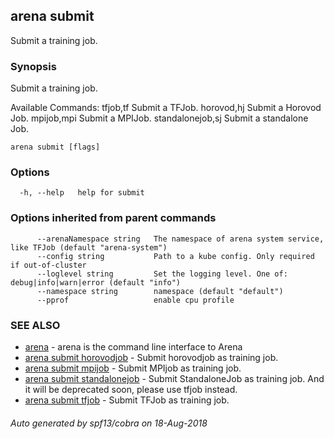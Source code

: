 ## arena submit

Submit a training job.

### Synopsis

Submit a training job.

Available Commands:
  tfjob,tf             Submit a TFJob.
  horovod,hj           Submit a Horovod Job.
  mpijob,mpi           Submit a MPIJob.
  standalonejob,sj     Submit a standalone Job.
    

```
arena submit [flags]
```

### Options

```
  -h, --help   help for submit
```

### Options inherited from parent commands

```
      --arenaNamespace string   The namespace of arena system service, like TFJob (default "arena-system")
      --config string           Path to a kube config. Only required if out-of-cluster
      --loglevel string         Set the logging level. One of: debug|info|warn|error (default "info")
      --namespace string        namespace (default "default")
      --pprof                   enable cpu profile
```

### SEE ALSO

* [arena](arena.md)	 - arena is the command line interface to Arena
* [arena submit horovodjob](arena_submit_horovodjob.md)	 - Submit horovodjob as training job.
* [arena submit mpijob](arena_submit_mpijob.md)	 - Submit MPIjob as training job.
* [arena submit standalonejob](arena_submit_standalonejob.md)	 - Submit StandaloneJob as training job. And it will be deprecated soon, please use tfjob instead.
* [arena submit tfjob](arena_submit_tfjob.md)	 - Submit TFJob as training job.

###### Auto generated by spf13/cobra on 18-Aug-2018
